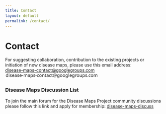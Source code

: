 ```yaml
---
title: Contact
layout: default
permalink: /contact/
---
```


#  Contact

For suggesting collaboration, contribution to the existing projects or initiation of new disease maps, please use this email address:  
disease-maps-contact@googlegroups.com  
<img src="/images/disease-maps-contact.jpg" width="300px">

<!--
### Disease Maps Project Leaders
Alexander Mazein a.mazein(at)gmail.com  
Marek Ostaszewski marek.ostaszewski(at)uni.lu  
Inna Kuperstein inna.kuperstein(at)curie.fr  
Anna Niarakis anna.niaraki(at)univ-evry.fr  
-->

### Disease Maps Discussion List

To join the main forum for the Disease Maps Project community discussions please follow this link and apply for membership: <a href="https://groups.google.com/forum/#!forum/disease-maps-discuss" target="_blank">disease-maps-discuss</a>  
